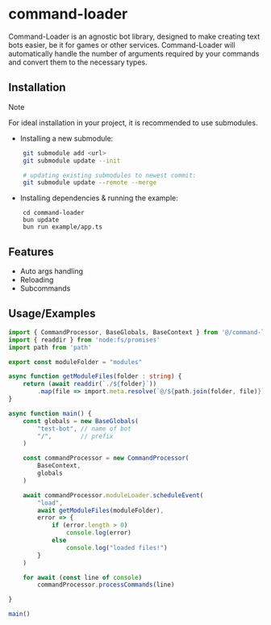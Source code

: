 # command-loader

Command-Loader is an agnostic bot library, designed to make creating text bots easier, be it for games or other services. Command-Loader will automatically handle the number of arguments required by your commands and convert them to the necessary types.


## Installation

> [!NOTE]
> For ideal installation in your project, it is recommended to use submodules.

- Installing a new submodule: 
```bash
    git submodule add <url>
    git submodule update --init

    # updating existing submodules to newest commit:
    git submodule update --remote --merge
```
- Installing dependencies & running the example:
```
    cd command-loader
    bun update
    bun run example/app.ts
```
## Features

- Auto args handling
- Reloading
- Subcommands


## Usage/Examples

```typescript
import { CommandProcessor, BaseGlobals, BaseContext } from '@/command-loader/bot/process_command'
import { readdir } from 'node:fs/promises'
import path from 'path'

export const moduleFolder = "modules"

async function getModuleFiles(folder : string) {
    return (await readdir(`./${folder}`))
        .map(file => import.meta.resolve(`@/${path.join(folder, file)}`))
}

async function main() {
    const globals = new BaseGlobals(
        "test-bot", // name of bot
        "/",        // prefix
    )

    const commandProcessor = new CommandProcessor(
        BaseContext,
        globals
    )

    await commandProcessor.moduleLoader.scheduleEvent(
        "load", 
        await getModuleFiles(moduleFolder), 
        error => {
            if (error.length > 0)
                console.log(error)
            else
                console.log("loaded files!")
        }
    )

    for await (const line of console)
        commandProcessor.processCommands(line)

}

main()
```